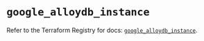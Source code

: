 # `google_alloydb_instance`

Refer to the Terraform Registry for docs: [`google_alloydb_instance`](https://registry.terraform.io/providers/hashicorp/google/5.38.0/docs/resources/alloydb_instance).
